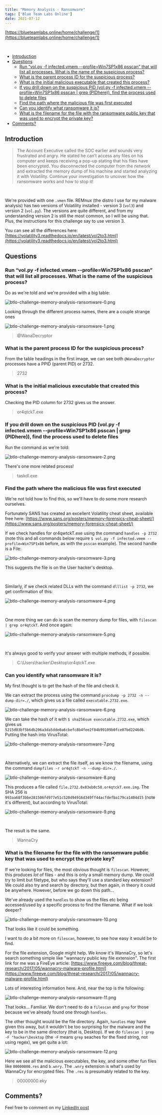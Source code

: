 ```yaml
---
title: "Memory Analysis - Ransomware"
tags: ['Blue Team Labs Online']
date: 2021-07-12
---
```


[https://blueteamlabs.online/home/challenge/1](https://blueteamlabs.online/home/challenge/1)

<br>

- [Introduction](#introduction)
- [Questions](#questions)
  - [Run “vol.py -f infected.vmem --profile=Win7SP1x86 psscan” that will list all processes. What is the name of the suspicious process?](#run-volpy--f-infectedvmem---profilewin7sp1x86-psscan-that-will-list-all-processes-what-is-the-name-of-the-suspicious-process)
  - [What is the parent process ID for the suspicious process?](#what-is-the-parent-process-id-for-the-suspicious-process)
  - [What is the initial malicious executable that created this process?](#what-is-the-initial-malicious-executable-that-created-this-process)
  - [If you drill down on the suspicious PID (vol.py -f infected.vmem --profile=Win7SP1x86 psscan | grep (PIDhere)), find the process used to delete files](#if-you-drill-down-on-the-suspicious-pid-volpy--f-infectedvmem---profilewin7sp1x86-psscan--grep-pidhere-find-the-process-used-to-delete-files)
  - [Find the path where the malicious file was first executed](#find-the-path-where-the-malicious-file-was-first-executed)
  - [Can you identify what ransomware it is?](#can-you-identify-what-ransomware-it-is)
  - [What is the filename for the file with the ransomware public key that was used to encrypt the private key?](#what-is-the-filename-for-the-file-with-the-ransomware-public-key-that-was-used-to-encrypt-the-private-key)
- [Comments?](#comments)


## Introduction

> The Account Executive called the SOC earlier and sounds very frustrated and angry. He stated he can’t access any files on his computer and keeps receiving a pop-up stating that his files have been encrypted. You disconnected the computer from the network and extracted the memory dump of his machine and started analyzing it with Volatility. Continue your investigation to uncover how the ransomware works and how to stop it!

<br>

We're provided with one `.vmen` file. REMnux (the distro I use for my malware analysis) has two versions of Volatility installed - version 3 (`vol3`) and version 2 (`vol.py`). The versions are quite different, and from my understanding version 2 is still the most common, so I will be using that. Plus, the instructions for this challenge say to use version 3.

You can see all the differences here: [https://volatility3.readthedocs.io/en/latest/vol2to3.html](https://volatility3.readthedocs.io/en/latest/vol2to3.html)

## Questions

### Run “vol.py -f infected.vmem --profile=Win7SP1x86 psscan” that will list all processes. What is the name of the suspicious process?

Do as we're told and we're provided with a big table:

![btlo-challenge-memory-analysis-ransomware-0.png](/images/old/btlo-challenge-memory-analysis-ransomware-0.png)

Looking through the different process names, there are a couple strange ones

![btlo-challenge-memory-analysis-ransomware-1.png](/images/old/btlo-challenge-memory-analysis-ransomware-1.png)

> @WanaDecryptor

### What is the parent process ID for the suspicious process?

From the table headings in the first image, we can see both `@WanaDecryptor` processes have a PPID (parent PID) or 2732.

> 2732

### What is the initial malicious executable that created this process?

Checking the PID column for 2732 gives us the answer.

> or4qtckT.exe

### If you drill down on the suspicious PID (vol.py -f infected.vmem --profile=Win7SP1x86 psscan | grep (PIDhere)), find the process used to delete files

Run the command as we're told:

![btlo-challenge-memory-analysis-ransomware-2.png](/images/old/btlo-challenge-memory-analysis-ransomware-2.png)

There's one more related process!

> taskdl.exe

### Find the path where the malicious file was first executed

We're not told how to find this, so we'll have to do some more research ourselves.

Fortunately SANS has created an excellent Volatility cheat sheet, available free here: [https://www.sans.org/posters/memory-forensics-cheat-sheet/](https://www.sans.org/posters/memory-forensics-cheat-sheet/)

If we check handles for or4qwtckT.exe using the command `handles -p 2732` (note this and all commands below require `$ vol.py -f infected.vmem --profile=Win7SP1x86` before, as with the `psscan` example). The second handle is a File:

![btlo-challenge-memory-analysis-ransomware-3.png](/images/old/btlo-challenge-memory-analysis-ransomware-3.png)

This suggests the file is on the User hacker's desktop.

<br>

Similarly, if we check related DLLs with the command `dlllist -p 2732`, we get confirmation of this:

![btlo-challenge-memory-analysis-ransomware-4.png](/images/old/btlo-challenge-memory-analysis-ransomware-4.png)

<br>

One more thing we can do is scan the memory dump for files, with `filescan | grep or4qtckT`. And once again:

![btlo-challenge-memory-analysis-ransomware-5.png](/images/old/btlo-challenge-memory-analysis-ransomware-5.png)

<br>

It's always good to verify your answer with multiple methods, if possible.

> C:\Users\hacker\Desktop\or4qtckT.exe

### Can you identify what ransomware it is?

My first thought is to get the hash of the file and check it.

We can extract the process using the command `procdump -p 2732 -n --dump-dir=./`, which gives us a file called `executable.2732.exe`.

![btlo-challenge-memory-analysis-ransomware-6.png](/images/old/btlo-challenge-memory-analysis-ransomware-6.png)

We can take the hash of it with `$ sha256sum executable.2732.exe`, which gives us `5215d03bf5b6db206a3da5dde0a6cbefc8b4fee2f84b99109b0fce07bd2246d6`. Putting the hash into VirusTotal:

![btlo-challenge-memory-analysis-ransomware-7.png](/images/old/btlo-challenge-memory-analysis-ransomware-7.png)

<br>

Alternatively, we can extract the file itself, as we know the filename, using the command `dumpfiles -r or4qtckT -n --dump-dir=./`.

![btlo-challenge-memory-analysis-ransomware-8.png](/images/old/btlo-challenge-memory-analysis-ransomware-8.png)

This produces a file called `file.2732.0x83eb0c58.or4qtckT.exe.img`. The SHA 256 is `993aa68f3bbe281506fd977e51c520d94916d349ff44acfdefba179ca1404d15` (note it's different), but according to VirusTotal:

![btlo-challenge-memory-analysis-ransomware-9.png](/images/old/btlo-challenge-memory-analysis-ransomware-9.png)

<br>

The result is the same.

> WannaCry

### What is the filename for the file with the ransomware public key that was used to encrypt the private key?

If we're looking for files, the most obvious thought is `filescan`. However, this produces *lot* of files - and this is only a small memory dump. We could try to limit but filetype, but who says they'll use a standard key extension? We could also try and search by directory, but then again, in theory it could be anywhere. However, before we go down this path...

We've already used the `handles` to show us the files etc being accessed/used by a specific process to find the filename. What if we look deeper?

![btlo-challenge-memory-analysis-ransomware-10.png](/images/old/btlo-challenge-memory-analysis-ransomware-10.png)

That looks like it could be something.

I want to do a bit more on `filescan`, however, to see how easy it would be to find.

For the file extension, Google might help. We know it's WannaCry, so let's search something simple like "wannacry public key file extension". The first link for me was a FireEye article: [https://www.fireeye.com/blog/threat-research/2017/05/wannacry-malware-profile.html](https://www.fireeye.com/blog/threat-research/2017/05/wannacry-malware-profile.html)

Lots of interesting information here. And, near the top is the following:

![btlo-challenge-memory-analysis-ransomware-11.png](/images/old/btlo-challenge-memory-analysis-ransomware-11.png)

That looks... Familiar. We don't need to do a `filescan` and `grep` for those because we've already found one through `handles`.

The other thought would be the file directory. Again, `handles` may have given this away, but it wouldn't be too surprising for the malware and the key to be in the same directory (that is, Desktop). If we do `filescan | grep -F "hacker\Desktop` (the `-F` means `grep` seaches for the fixed string, not using regex), we get quite a lot:

![btlo-challenge-memory-analysis-ransomware-12.png](/images/old/btlo-challenge-memory-analysis-ransomware-12.png)

Here we see all the malicious executables, the key, and some other fun files like `00000000.res` and `b.wnry`. The `.wnry` extension is what's used by WannaCry for encrypted files. The `.res` is presumably related to the key. 

> 00000000.eky

## Comments?

Feel free to comment on my [LinkedIn post](https://www.linkedin.com/posts/jamgib_btlo-challenge-memory-analysis-ransomware-activity-6820304637736947712-Z5uP)
